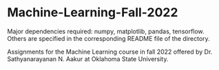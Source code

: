 # Machine-Learning-Fall-2022
Major dependencies required: numpy, matplotlib, pandas, tensorflow. Others are specified in the corresponding README file of the directory. 

Assignments for the Machine Learning course in fall 2022 offered by Dr. Sathyanarayanan N. Aakur at Oklahoma State University.
